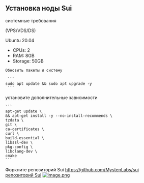 ## Установка ноды Sui

   системные требования
 
  (VPS/VDS/DS) 
  
   Ubuntu 20.04
   
   - CPUs: 2
   - RAM: 8GB
   - Storage: 50GB
  
    Обновить пакеты и систему

     ```
    sudo apt update && sudo apt upgrade -y
     ```

   установите дополнительные зависимости

    ```
    apt-get update \
    && apt-get install -y --no-install-recommends \
    tzdata \
    git \
    ca-certificates \
    curl \
    build-essential \
    libssl-dev \
    pkg-config \
    libclang-dev \
    cmake 
    ```
     
  Форкните репозиторий Sui https://github.com/MystenLabs/sui [репозиторий Sui](#https://github.com/MystenLabs/sui)
  [![image.png](https://i.postimg.cc/gkMwLbjP/image.png)](https://postimg.cc/crn1PjfD)

   


    
   

